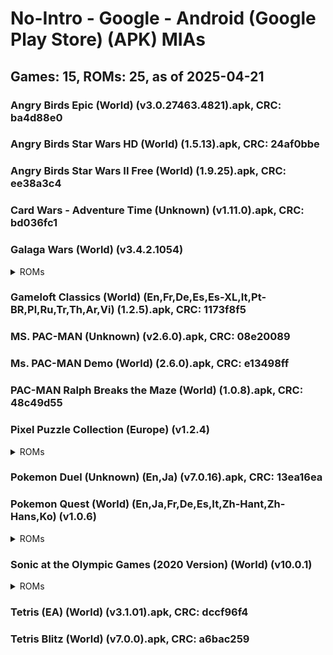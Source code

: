 # No-Intro - Google - Android (Google Play Store) (APK) MIAs
## Games: 15, ROMs: 25, as of 2025-04-21

### Angry Birds Epic (World) (v3.0.27463.4821).apk, CRC: ba4d88e0
### Angry Birds Star Wars HD (World) (1.5.13).apk, CRC: 24af0bbe
### Angry Birds Star Wars II Free (World) (1.9.25).apk, CRC: ee38a3c4
### Card Wars - Adventure Time (Unknown) (v1.11.0).apk, CRC: bd036fc1
### Galaga Wars (World) (v3.4.2.1054)
<details>
<summary>ROMs</summary>

- Galaga Wars (World) (v3.4.2.1054).apk, CRC: d9119d35
- split_config.arm64_v8a.apk, CRC: d3e040f2
</details>

### Gameloft Classics (World) (En,Fr,De,Es,Es-XL,It,Pt-BR,Pl,Ru,Tr,Th,Ar,Vi) (1.2.5).apk, CRC: 1173f8f5
### MS. PAC-MAN (Unknown) (v2.6.0).apk, CRC: 08e20089
### Ms. PAC-MAN Demo (World) (2.6.0).apk, CRC: e13498ff
### PAC-MAN Ralph Breaks the Maze (World) (1.0.8).apk, CRC: 48c49d55
### Pixel Puzzle Collection (Europe) (v1.2.4)
<details>
<summary>ROMs</summary>

- Pixel Puzzle Collection (Europe) (v1.2.4).apk, CRC: c8ffa163
- split_config.arm64_v8a.apk, CRC: 92e35671
</details>

### Pokemon Duel (Unknown) (En,Ja) (v7.0.16).apk, CRC: 13ea16ea
### Pokemon Quest (World) (En,Ja,Fr,De,Es,It,Zh-Hant,Zh-Hans,Ko) (v1.0.6)
<details>
<summary>ROMs</summary>

- Pokemon Quest (World) (En,Ja,Fr,De,Es,It,Zh-Hant,Zh-Hans,Ko) (v1.0.6).apk, CRC: bf31b6eb
- split_config.arm64_v8a.apk, CRC: 59b880a3
- split_fonts_dfp_gb_y5_sdf.apk, CRC: ecaa8466
- split_fonts_dfp_gb_y7_sdf.apk, CRC: cc4e5f72
- split_fonts_dfpt_r5_sdf.apk, CRC: de820a45
- split_fonts_dfpt_r7_sdf.apk, CRC: 1626b92f
- split_fonts_fot_seuratpro_db_sdf.apk, CRC: 6097389a
- split_fonts_fotk_yoongothic760_sdf.apk, CRC: 0d0bb311
</details>

### Sonic at the Olympic Games (2020 Version) (World) (v10.0.1)
<details>
<summary>ROMs</summary>

- main.3200.com.sega.tokyo.obb, CRC: 733011e7
- Sonic at the Olympic Games (2020 Version) (World) (v10.0.1).apk, CRC: 045a20c3
</details>

### Tetris (EA) (World) (v3.1.01).apk, CRC: dccf96f4
### Tetris Blitz (World) (v7.0.0).apk, CRC: a6bac259
